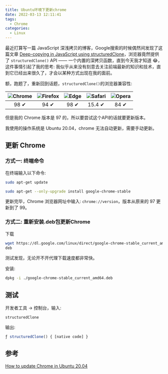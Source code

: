```yaml
---
title: Ubuntu环境下更新chrome
date: 2022-03-13 12:11:41
tags:
  - Chrome
categories:
  - Linux
---
```


最近打算写一篇 JavaScript 深浅拷贝的博客，Google搜索的时候偶然间发现了这篇文章 [Deep-copying in JavaScript using structuredClone](https://web.dev/structured-clone/)，浏览器竟然提供了 <code>structuredClone()</code> API —— 一个内置的深拷贝函数，直到今天我才知道 :joy:，这件事情引起了我的思考: 我似乎从来没有刻意去关注前端最新的知识和技术，直到它已经出来很久了，才会以某种方式出现在我的面前。

额，跑题了，重新回到话题，<code>structuredClone()</code>的浏览器兼容性:

![Chrome](https://raw.github.com/alrra/browser-logos/master/src/chrome/chrome_48x48.png) | ![Firefox](https://raw.github.com/alrra/browser-logos/master/src/firefox/firefox_48x48.png) | ![Edge](https://raw.github.com/alrra/browser-logos/master/src/edge/edge_48x48.png) | ![Safari](https://raw.github.com/alrra/browser-logos/master/src/safari/safari_48x48.png) | ![Opera](https://raw.github.com/alrra/browser-logos/master/src/opera/opera_48x48.png)
:---: | :---: | :---: | :---: | :---: | 
 98 ✔ |  94 ✔ |  98 ✔ | 15.4 ✔ | 84 ✔ |

但是我的 Chrome 版本是 97 的，所以要尝试这个API的话就要更新版本。

我使用的操作系统是 Ubuntu 20.04，chrome 无法自动更新，需要手动更新。

## 更新 Chrome

### 方式一: 终端命令
在终端输入以下命令:
```bash
sudo apt-get update

sudo apt-get --only-upgrade install google-chrome-stable
```

更新完毕，Chrome 浏览器网址中输入: <code>chrome://version</code>，版本从原来的 97 更新到了 99。

### 方式二: 重新安装.deb包更新Chrome

下载
```bash
wget https://dl.google.com/linux/direct/google-chrome-stable_current_amd64.
deb
```

测试发现，无论开不开代理下载速度都非常快。

安装:

```bash
dpkg -i ./google-chrome-stable_current_amd64.deb
```

## 测试

开发者工具 -> 控制台，输入:

<code>structuredClone</code>

输出:

```javascript
ƒ structuredClone() { [native code] }
```

## 参考

[How to update Chrome in Ubuntu 20.04](https://askubuntu.com/questions/1275967/how-to-update-chrome-in-ubuntu-20-04)